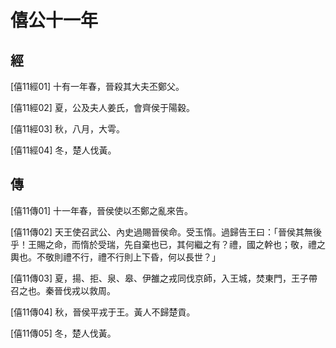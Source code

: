 # 僖公十一年

## 經 <a name="05Xi11Jing"></a>

<a name="05Xi11Jing01">[僖11經01]</a> 十有一年春，晉殺其大夫丕鄭父。

<a name="05Xi11Jing02">[僖11經02]</a> 夏，公及夫人姜氏，會齊侯于陽穀。

<a name="05Xi11Jing03">[僖11經03]</a> 秋，八月，大雩。

<a name="05Xi11Jing04">[僖11經04]</a> 冬，楚人伐黃。

## 傳 <a name="05Xi11Zhuan"></a>

<a name="05Xi11Zhuan01">[僖11傳01]</a> 十一年春，晉侯使以丕鄭之亂來告。

<a name="05Xi11Zhuan02">[僖11傳02]</a> 天王使召武公、內史過賜晉侯命。受玉惰。過歸告王曰：「晉侯其無後乎！王賜之命，而惰於受瑞，先自棄也已，其何繼之有？禮，國之幹也；敬，禮之輿也。不敬則禮不行，禮不行則上下昏，何以長世？」

<a name="05Xi11Zhuan03">[僖11傳03]</a> 夏，揚、拒、泉、皋、伊雒之戎同伐京師，入王城，焚東門，王子帶召之也。秦晉伐戎以救周。

<a name="05Xi11Zhuan04">[僖11傳04]</a> 秋，晉侯平戎于王。黃人不歸楚貢。

<a name="05Xi11Zhuan05">[僖11傳05]</a> 冬，楚人伐黃。

